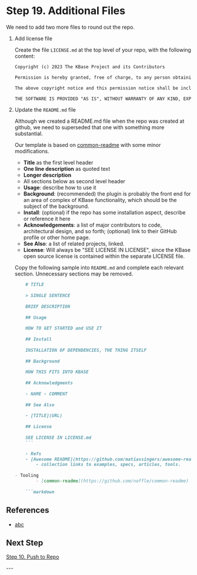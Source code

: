 # Step 19. Additional Files

We need to add two more files to round out the repo.

1. Add license file

    Create the file `LICENSE.md` at the top level of your repo, with the following content:

    ```markdown
    Copyright (c) 2023 The KBase Project and its Contributors

    Permission is hereby granted, free of charge, to any person obtaining a copy of this software and associated documentation files (the "Software"), to deal in the Software without restriction, including without limitation the rights to use, copy, modify, merge, publish, distribute, sublicense, and/or sell copies of the Software, and to permit persons to whom the Software is furnished to do so, subject to the following conditions:

    The above copyright notice and this permission notice shall be included in all copies or substantial portions of the Software.

    THE SOFTWARE IS PROVIDED "AS IS", WITHOUT WARRANTY OF ANY KIND, EXPRESS OR IMPLIED, INCLUDING BUT NOT LIMITED TO THE WARRANTIES OF MERCHANTABILITY, FITNESS FOR A PARTICULAR PURPOSE AND NONINFRINGEMENT. IN NO EVENT SHALL THE AUTHORS OR COPYRIGHT HOLDERS BE LIABLE FOR ANY CLAIM, DAMAGES OR OTHER LIABILITY, WHETHER IN AN ACTION OF CONTRACT, TORT OR OTHERWISE, ARISING FROM, OUT OF OR IN CONNECTION WITH THE SOFTWARE OR THE USE OR OTHER DEALINGS IN THE SOFTWARE.
    ```

2. Update the `README.md` file

    Although we created a README.md file when the repo was created at github, we need to superseded that one with something more substantial.

    Our template is based on  [common-readme](https://github.com/noffle/common-readme) with some minor modifications.

    - **Title** as the first level header
    - **One line description** as quoted text
    - **Longer description**
    - All sections below as second level header
    - **Usage**: describe how to use it
    - **Background**: (recommended) the plugin is probably the front end for an area of complex of KBase functionality, which should be the subject of the background.
    - **Install**: (optional) if the repo has some installation aspect, describe or reference it here
    - **Acknowledgements**: a list of major contributors to code, architectural design, and so forth; (optional) link to their GitHub profile or other home page.
    - **See Also**: a list of related projects, linked.
    - **License**: Will always be "SEE LICENSE IN LICENSE", since the KBase open source license is contained within the separate LICENSE file.

    Copy the following sample into `README.md` and complete each relevant section. Unnecessary sections may be removed.

    ```markdown
        # TITLE
        
        > SINGLE SENTENCE
        
        BRIEF DESCRIPTION
        
        ## Usage
        
        HOW TO GET STARTED and USE IT
        
        ## Install
        
        INSTALLATION OF DEPENDENCIES, THE THING ITSELF
        
        ## Background
        
        HOW THIS FITS INTO KBASE
        
        ## Acknowledgments
        
        - NAME - COMMENT
        
        ## See Also
        
        - [TITLE](URL)
        
        ## License
        
        SEE LICENSE IN LICENSE.md
        ```
    
        - Refs
        - [Awesome README](https://github.com/matiassingers/awesome-readme) 
            - collection links to examples, specs, articles, tools.
        
    - Tooling
            - [common-readme](https://github.com/noffle/common-readme) - an effort to, er, create a standard readme
        
        ```markdown
    ```

## References

- [abc](abc)

## Next Step

[Step 10. Push to Repo](./10-push-to-repo)

\---
